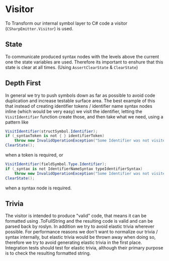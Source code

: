 # Visitor

To Transform our internal symbol layer to C# code a visitor (`CSharpEmitter.Visitor`) is used.

## State

To communicate produced syntax nodes with the levels above the current one the state variables are used.
Therefore its important to enshure that this state is clear at all times. (Using `AssertClearState` & `ClearState`)

## Depth First

In general we try to push symbols down as far as possible to avoid code duplication and increase testable surface area.
The best example of this that instead of creating identifier tokens / identifier name syntax nodes inline (which would be very easy) we visit the identifier, letting the `VisitIdentifier` function create those, and then take what we need, using a pattern like

```cs
VisitIdentifier(structSymbol.Identifier);
if (_syntaxToken is not { } identifierToken)
    throw new InvalidOperationException("Some Identifier was not visited correctly");
ClearState();
```

when a token is required, or

```cs
VisitIdentifier(fieldSymbol.Type.Identifier);
if (_syntax is not IdentifierNameSyntax typeIdentifierSyntax)
    throw new InvalidOperationException("Some Identifier was not visited correctly");
ClearState();
```

when a syntax node is required.

## Trivia

The visitor is intended to produce "valid" code, that means it can be formatted using .ToFullString and the resulting code is valid and can be parsed back by roslyn.
In addition we try to avoid elastic trivia wherever possible. For performance reasons we don't want to normalize our trivia / syntax internally, but elastic trivia would be thrown away when doing so, therefore we try to avoid generating elastic trivia in the first place.
Integration tests should test for elastic trivia, although their primary purpose is to check the resulting formatted string.
